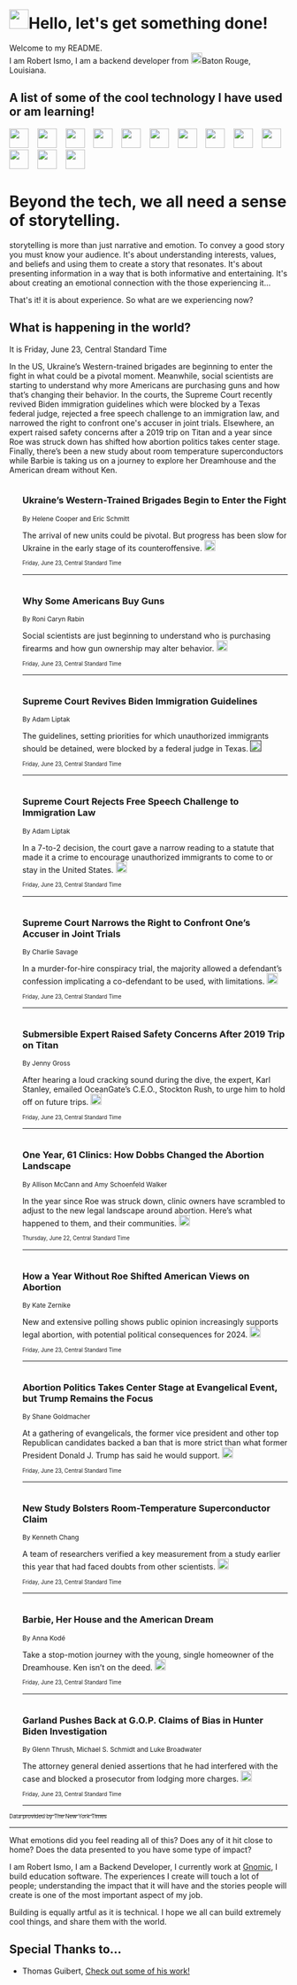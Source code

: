 <h1><img src="https://emojis.slackmojis.com/emojis/images/1643514375/3493/hot-coffee.gif?1643514375" width="35"/>Hello, let's get something done!</h1>

<p>Welcome to my README.<br/>
I am Robert Ismo, I am a backend developer from <img src="https://emojis.slackmojis.com/emojis/images/1638395689/50435/moulin_rouge.png?1638395689" width="20"/>Baton Rouge, Louisiana.</p>
<h2>A list of some of the cool technology I have used or am learning!</h2>
<p>
<img src="https://emojis.slackmojis.com/emojis/images/1643516091/21142/meow_bongotap.gif?1643516091" width="35" alt="">
<img src="https://img.shields.io/badge/Favorite%20Frontend%20Framework-SvelteKit-f83903" alt="">
<img src="https://img.shields.io/badge/Second%20Favorite-Vue-40b581" alt="">
<img src="https://img.shields.io/badge/Most%20Used%20Runtime-Nodejs-78b061" alt="">
<img src="https://emojis.slackmojis.com/emojis/images/1643517416/34482/fire.gif?1643517416" width="35" alt="">
<img src="https://img.shields.io/badge/Javascript%20But%20Better-Typescript-0078ca" alt="">
<img src="https://img.shields.io/badge/Favorite%20Language-Elixir-3e244d" alt="">
<img src="https://img.shields.io/badge/Containerize%20Everything-Docker-6ac9ef" alt="">
<img src="https://emojis.slackmojis.com/emojis/images/1643514596/5999/meow_party.gif?1643514596" width="35" alt="">
<img src="https://img.shields.io/badge/API%20Love%20Language-Graphql-de32a5" alt="">
<img src="https://img.shields.io/badge/Our%20Favorite%20Version%20Controller-Git-e94f33" alt="">
<img src="https://img.shields.io/badge/Favorite%20Database-Redis-d42d1d" alt="">
<img src="https://emojis.slackmojis.com/emojis/images/1643514559/5584/deployparrot.gif?1643514559" width="35" alt="">
<img src="https://img.shields.io/badge/Container%20Interstate-RabbitMQ-f66200" alt="">
<img src="https://img.shields.io/badge/Gotta%20Learn-Kubernetes-316adf" alt="">
<img src="https://img.shields.io/badge/Really%20Mature%20Now-WASM-654fef" alt="">
<img src="https://emojis.slackmojis.com/emojis/images/1666642497/61942/dance_vibe.gif?1666642497" width="35" alt="">
<img src="https://img.shields.io/badge/For%20My%20M1-ARM64-657d96" alt="">
<img src="https://img.shields.io/badge/Loving%20This%20So%20Much-TailwindCSS-17bcb5" alt="">
<img src="https://img.shields.io/badge/Cool%20Build%20Tool-Vite-f9cb24" alt="">
<img src="https://emojis.slackmojis.com/emojis/images/1669231376/62819/working-on-it.gif?1669231376" width="35" alt="">
<img src="https://img.shields.io/badge/Fun%20and%20Easy%20Database-MongoDB-5f8c49" alt="">
<img src="https://img.shields.io/badge/JS%20Life%20Support-NPM-c73737" alt="">
<img src="https://img.shields.io/badge/I%20Liked%20It-DynamoDB-0073b9" alt="">
<img src="https://emojis.slackmojis.com/emojis/images/1643514045/46/question.gif?1643514045" width="35" alt="">
<img src="https://img.shields.io/badge/cool-React-60d6f9" alt="">
<img src="https://img.shields.io/badge/Future%20Big%20Project-Lambda-f37e00" alt="">
<img src="https://img.shields.io/badge/NPM%20But%20Better-PNPM-f1aa07" alt="">
<img src="https://emojis.slackmojis.com/emojis/images/1643514943/9662/fbwow.gif?1643514943" width="35" alt="">
<img src="https://img.shields.io/badge/First%20Language-C-662079" alt="">
<img src="https://img.shields.io/badge/Where%20I%20Deploy%20Frontend-Vercel-000000" alt="">
<img src="https://img.shields.io/badge/Who%20Does%20not%20Want%20an%20App-Swift-f9492a" alt="">
<img src="https://emojis.slackmojis.com/emojis/images/1643514058/151/javascript.png?1643514058" width="35" alt="">
<img src="https://img.shields.io/badge/cool-Python-fbd542" alt="">
<img src="https://img.shields.io/badge/Favorite%20Something-Stripe-656cdc" alt="">
<img src="https://img.shields.io/badge/Of%20Course-HTML5-ed6327" alt="">
<img src="https://emojis.slackmojis.com/emojis/images/1660415405/60731/bomb.gif?1660415405" width="35" alt="">
<img src="https://img.shields.io/badge/hate-CSS-2964ec" alt="">
<img src="https://img.shields.io/badge/Learning-CircleCI-141215" alt="">
<img src="https://img.shields.io/badge/Learning-Rust-fbbb3b" alt="">
<img src="https://emojis.slackmojis.com/emojis/images/1660415397/60712/writing-hand.gif?1660415397" width="35" alt="">
<img src="https://img.shields.io/badge/Dev%20Browser%20of%20Choice-Firefox-cc4e26" alt="">
<img src="https://img.shields.io/badge/Recoverying%20From%20Windows-UNIX-1781e3" alt="">
<img src="https://img.shields.io/badge/LOVE-LogSeq-90c1c2" alt="">
<img src="https://emojis.slackmojis.com/emojis/images/1643514066/223/kirby.gif?1643514066" width="35" alt="">
<img src="https://img.shields.io/badge/Daily%20Driver-MacOS-e6e6e8" alt="">
<img src="https://img.shields.io/badge/Git%20Server-Github-000000" alt="">
<img src="https://img.shields.io/badge/enjoyable-EC2-f17428" alt="">
<img src="https://emojis.slackmojis.com/emojis/images/1643514239/2069/excited.gif?1643514239" width="35" alt="">
</p>
<h1>Beyond the tech, we all need a sense of storytelling.</h1>
<p>storytelling is more than just narrative and emotion. To convey a good story you must know your audience. It's about understanding interests, values, and beliefs and using them to create a story that resonates. It's about presenting information in a way that is both informative and entertaining. It's about creating an emotional connection with the those experiencing it...</p>
<p>That's it! it is about experience. So what are we experiencing now?</p>
<h2>What is happening in the world?</h2>
<p>It is Friday, June 23, Central Standard Time</p>
<p>
In the US, Ukraine’s Western-trained brigades are beginning to enter the fight in what could be a pivotal moment. Meanwhile, social scientists are starting to understand why more Americans are purchasing guns and how that’s changing their behavior. In the courts, the Supreme Court recently revived Biden immigration guidelines which were blocked by a Texas federal judge, rejected a free speech challenge to an immigration law, and narrowed the right to confront one&#39;s accuser in joint trials. Elsewhere, an expert raised safety concerns after a 2019 trip on Titan and a year since Roe was struck down has shifted how abortion politics takes center stage. Finally, there’s been a new study about room temperature superconductors while Barbie is taking us on a journey to explore her Dreamhouse and the American dream without Ken.</p>
<ol>
<img src="https://img.shields.io/badge/-us-blue" alt="">
<h3>Ukraine’s Western-Trained Brigades Begin to Enter the Fight</h3>
<sub>By Helene Cooper and Eric Schmitt</sub>
<p>The arrival of new units could be pivotal. But progress has been slow for Ukraine in the early stage of its counteroffensive.  <a href="https://nyti.ms/42XQBwe"><img src="https://developer.nytimes.com/files/poweredby_nytimes_30b.png?v=1583354208352" height="20"></a></p>
<sub><sub>Friday, June 23, Central Standard Time</sub></sub>
<hr/>
<img src="https://img.shields.io/badge/-health-blue" alt="">
<h3>Why Some Americans Buy Guns</h3>
<sub>By Roni Caryn Rabin</sub>
<p>Social scientists are just beginning to understand who is purchasing firearms and how gun ownership may alter behavior.  <a href="https://nyti.ms/3NmN7hd"><img src="https://developer.nytimes.com/files/poweredby_nytimes_30b.png?v=1583354208352" height="20"></a></p>
<sub><sub>Friday, June 23, Central Standard Time</sub></sub>
<hr/>
<img src="https://img.shields.io/badge/-us-blue" alt="">
<h3>Supreme Court Revives Biden Immigration Guidelines</h3>
<sub>By Adam Liptak</sub>
<p>The guidelines, setting priorities for which unauthorized immigrants should be detained, were blocked by a federal judge in Texas.  <a href=""><img src="https://developer.nytimes.com/files/poweredby_nytimes_30b.png?v=1583354208352" height="20"></a></p>
<sub><sub>Friday, June 23, Central Standard Time</sub></sub>
<hr/>
<img src="https://img.shields.io/badge/-us-blue" alt="">
<h3>Supreme Court Rejects Free Speech Challenge to Immigration Law</h3>
<sub>By Adam Liptak</sub>
<p>In a 7-to-2 decision, the court gave a narrow reading to a statute that made it a crime to encourage unauthorized immigrants to come to or stay in the United States.  <a href="https://nyti.ms/3qZcuOG"><img src="https://developer.nytimes.com/files/poweredby_nytimes_30b.png?v=1583354208352" height="20"></a></p>
<sub><sub>Friday, June 23, Central Standard Time</sub></sub>
<hr/>
<img src="https://img.shields.io/badge/-us-blue" alt="">
<h3>Supreme Court Narrows the Right to Confront One’s Accuser in Joint Trials</h3>
<sub>By Charlie Savage</sub>
<p>In a murder-for-hire conspiracy trial, the majority allowed a defendant’s confession implicating a co-defendant to be used, with limitations.  <a href="https://nyti.ms/3qQKZXm"><img src="https://developer.nytimes.com/files/poweredby_nytimes_30b.png?v=1583354208352" height="20"></a></p>
<sub><sub>Friday, June 23, Central Standard Time</sub></sub>
<hr/>
<img src="https://img.shields.io/badge/-us-blue" alt="">
<h3>Submersible Expert Raised Safety Concerns After 2019 Trip on Titan</h3>
<sub>By Jenny Gross</sub>
<p>After hearing a loud cracking sound during the dive, the expert, Karl Stanley, emailed OceanGate’s C.E.O., Stockton Rush, to urge him to hold off on future trips.  <a href="https://nyti.ms/3qOXYc3"><img src="https://developer.nytimes.com/files/poweredby_nytimes_30b.png?v=1583354208352" height="20"></a></p>
<sub><sub>Friday, June 23, Central Standard Time</sub></sub>
<hr/>
<img src="https://img.shields.io/badge/-us-blue" alt="">
<h3>One Year, 61 Clinics: How Dobbs Changed the Abortion Landscape</h3>
<sub>By Allison McCann and Amy Schoenfeld Walker</sub>
<p>In the year since Roe was struck down, clinic owners have scrambled to adjust to the new legal landscape around abortion. Here’s what happened to them, and their communities.  <a href="https://nyti.ms/43S2NQL"><img src="https://developer.nytimes.com/files/poweredby_nytimes_30b.png?v=1583354208352" height="20"></a></p>
<sub><sub>Thursday, June 22, Central Standard Time</sub></sub>
<hr/>
<img src="https://img.shields.io/badge/-us-blue" alt="">
<h3>How a Year Without Roe Shifted American Views on Abortion</h3>
<sub>By Kate Zernike</sub>
<p>New and extensive polling shows public opinion increasingly supports legal abortion, with potential political consequences for 2024.  <a href="https://nyti.ms/42XmyFc"><img src="https://developer.nytimes.com/files/poweredby_nytimes_30b.png?v=1583354208352" height="20"></a></p>
<sub><sub>Friday, June 23, Central Standard Time</sub></sub>
<hr/>
<img src="https://img.shields.io/badge/-us-blue" alt="">
<h3>Abortion Politics Takes Center Stage at Evangelical Event, but Trump Remains the Focus</h3>
<sub>By Shane Goldmacher</sub>
<p>At a gathering of evangelicals, the former vice president and other top Republican candidates backed a ban that is more strict than what former President Donald J. Trump has said he would support.  <a href="https://nyti.ms/42UMbXg"><img src="https://developer.nytimes.com/files/poweredby_nytimes_30b.png?v=1583354208352" height="20"></a></p>
<sub><sub>Friday, June 23, Central Standard Time</sub></sub>
<hr/>
<img src="https://img.shields.io/badge/-science-blue" alt="">
<h3>New Study Bolsters Room-Temperature Superconductor Claim</h3>
<sub>By Kenneth Chang</sub>
<p>A team of researchers verified a key measurement from a study earlier this year that had faced doubts from other scientists.  <a href="https://nyti.ms/3D2g2Tb"><img src="https://developer.nytimes.com/files/poweredby_nytimes_30b.png?v=1583354208352" height="20"></a></p>
<sub><sub>Friday, June 23, Central Standard Time</sub></sub>
<hr/>
<img src="https://img.shields.io/badge/-realestate-blue" alt="">
<h3>Barbie, Her House and the American Dream</h3>
<sub>By Anna Kodé</sub>
<p>Take a stop-motion journey with the young, single homeowner of the Dreamhouse. Ken isn’t on the deed.  <a href="https://nyti.ms/3NJt3ab"><img src="https://developer.nytimes.com/files/poweredby_nytimes_30b.png?v=1583354208352" height="20"></a></p>
<sub><sub>Friday, June 23, Central Standard Time</sub></sub>
<hr/>
<img src="https://img.shields.io/badge/-us-blue" alt="">
<h3>Garland Pushes Back at G.O.P. Claims of Bias in Hunter Biden Investigation</h3>
<sub>By Glenn Thrush, Michael S. Schmidt and Luke Broadwater</sub>
<p>The attorney general denied assertions that he had interfered with the case and blocked a prosecutor from lodging more charges.  <a href="https://nyti.ms/3CL7G1Z"><img src="https://developer.nytimes.com/files/poweredby_nytimes_30b.png?v=1583354208352" height="20"></a></p>
<sub><sub>Friday, June 23, Central Standard Time</sub></sub>
<hr/>
</ol>
<a href="https://developer.nytimes.com"><sub><sub>Data provided by The New York Times</sub></sub></a>
<hr/>
<p>What emotions did you feel reading all of this? Does any of it hit close to home? Does the data presented to you have some type of impact?</p>
<p>I am Robert Ismo, I am a Backend Developer, I currently work at <a href="https://gnomic.education/">Gnomic</a>, I build education software. The experiences I create will touch a lot of people; understanding the impact that it will have and the stories people will create is one of the most important aspect of my job.</p>
<p>Building is equally artful as it is technical. I hope we all can build extremely cool things, and share them with the world.</p>
<h2>Special Thanks to...</h2>
<ul>
<li>Thomas Guibert, <a href="https://github.com/thmsgbrt/thmsgbrt">Check out some of his work!</a></li>
</ul>